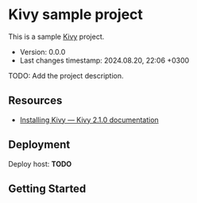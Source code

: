 <!--
@since 2024.08.20, 22:06
@changed 2024.08.20, 22:53
-->

# Kivy sample project

This is a sample [Kivy](https://kivy.org) project.

- Version: 0.0.0
- Last changes timestamp: 2024.08.20, 22:06 +0300

TODO: Add the project description.

## Resources

- [Installing Kivy — Kivy 2.1.0 documentation](https://kivy.org/doc/stable-2.1.0/gettingstarted/installation.html)

## Deployment

Deploy host: **TODO**

## Getting Started

